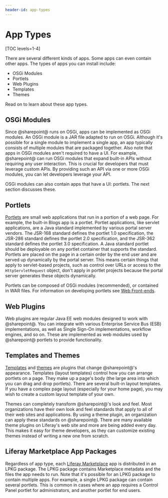 ```yaml
---
header-id: app-types
---
```


# App Types

[TOC levels=1-4]

There are several different kinds of apps. Some apps can even contain other
apps. The types of apps you can install include: 

-   OSGi Modules
-   Portlets
-   Web Plugins
-   Templates
-   Themes

Read on to learn about these app types. 

## OSGi Modules

Since @sharepoint@ runs on OSGi, apps can be implemented as OSGi modules. An OSGi
module is a JAR file adapted to run on OSGi. Although it's possible for a single
module to implement a single app, an app typically consists of multiple modules
that are packaged together. Also note that apps in OSGi modules aren't required
to have a UI. For example, @sharepoint@ can run OSGi modules that expand built-in
APIs without requiring any user interaction. This is crucial for developers that
must leverage custom APIs. By providing such an API via one or more OSGi
modules, you can let developers leverage your API. 

OSGi modules can also contain apps that have a UI: portlets. The next section 
discusses these. 

## Portlets

[Portlets](/docs/7-2/frameworks/-/knowledge_base/f/portlets) are small web
applications that run in a portion of a web page. For example, the built-in
Blogs app is a portlet. Portlet applications, like servlet applications, are a
Java standard implemented by various portal server vendors. The JSR-168 standard
defines the portlet 1.0 specification, the JSR-286 standard defines the portlet
2.0 specification, and the JSR-362 standard defines the portlet 3.0
specification. A Java standard portlet should be deployable on any portlet
container that supports the standard. Portlets are placed on the page in a
certain order by the end user and are served up dynamically by the portal
server. This means certain things that apply to servlet-based projects, such as
control over URLs or access to the `HttpServletRequest` object, don't apply in
portlet projects because the portal server generates these objects dynamically. 

Portlets can be composed of OSGi modules (recommended), or contained in WAR
files. For information on developing portlets see [Web
Front-ends](/docs/7-2/appdev/-/knowledge_base/a/web-front-ends). 

## Web Plugins

Web plugins are regular Java EE web modules designed to work with @sharepoint@. You
can integrate with various Enterprise Service Bus (ESB) implementations, as well
as Single Sign-On implementations, workflow engines, and so on. These are
implemented as web modules used by @sharepoint@ portlets to provide functionality. 

## Templates and Themes

[Templates](/docs/7-2/frameworks/-/knowledge_base/f/layout-templates-intro) and
[themes](/docs/7-2/frameworks/-/knowledge_base/f/themes-introduction) are 
plugins that change @sharepoint@'s appearance. Templates (layout templates) control 
how you can arrange portlets on a page. They make up a page's body (the large 
area into which you can drag and drop portlets). There are several built-in 
layout templates. If you have a complex page layout (especially for your home 
page), you may wish to create a custom layout template of your own. 

Themes can completely transform @sharepoint@'s look and feel. Most organizations 
have their own look and feel standards that apply to all of their web sites and 
applications. By using a theme plugin, an organization can apply these standards
on @sharepoint@. There are many available theme plugins on Liferay's web site and
more are being added every day. This makes it easy for theme developers, as they
can customize existing themes instead of writing a new one from scratch. 

## Liferay Marketplace App Packages

Regardless of app type, each [Liferay
Marketplace](https://web.liferay.com/marketplace) app is distributed in an LPKG
package. The LPKG package contains Marketplace  metadata and the files the app
needs to run. Note that it's possible for an LPKG  package to contain multiple
apps. For example, a single LPKG package can contain  several portlets. This is
common in cases where an app requires a Control Panel portlet for
administrators, and another portlet for end users. 
